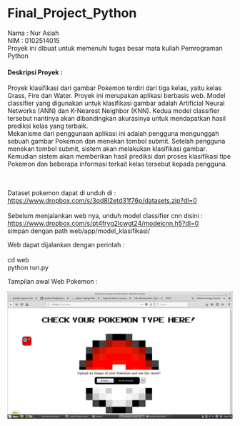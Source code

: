 # Final_Project_Python


Nama : Nur Asiah <br />
NIM : 0102514015 <br />
Proyek ini dibuat untuk memenuhi tugas besar mata kuliah Pemrograman Python<br />

#### Deskripsi Proyek : 
Proyek klasifikasi dari gambar Pokemon terdiri dari tiga kelas, yaitu kelas Grass, Fire dan Water. Proyek ini merupakan aplikasi berbasis web. Model classifier yang digunakan untuk klasifikasi gambar adalah Artificial Neural Networks (ANN) dan K-Nearest Neighbor (KNN). Kedua model classifier tersebut nantinya akan dibandingkan akurasinya untuk mendapatkan hasil prediksi kelas yang terbaik.  <br />
Mekanisme dari penggunaan aplikasi ini adalah pengguna mengunggah sebuah gambar Pokemon dan menekan tombol submit. Setelah pengguna menekan tombol submit, sistem akan melakukan klasifikasi gambar. Kemudian sistem akan memberikan hasil prediksi dari proses klasifikasi tipe Pokemon dan beberapa informasi terkait kelas tersebut kepada pengguna.

<br /><br />
Dataset pokemon dapat di unduh di : https://www.dropbox.com/s/3qd8l2etd31f76p/datasets.zip?dl=0
<br /><br />
Sebelum menjalankan web nya, unduh model classifier cnn disini : https://www.dropbox.com/s/pt4fryg2lcwgt24/modelcnn.h5?dl=0
<br />
simpan dengan path web/app/model_klasifikasi/

Web dapat dijalankan dengan perintah :
<br /><br />
cd web<br />
python run.py

Tampilan awal Web Pokemon :

<p align="center">
  <img src="web/app/static/images/web index.png" width="700"/>
</p>
